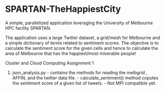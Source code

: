 # SPARTAN-TheHappiestCity
A simple, parallelized application leveraging the University of Melbourne HPC facility SPARTAN. 

The application uses a large Twitter dataset, a grid/mesh for Melbourne and a simple dictionary of terms related to sentiment scores. 
The objective is to calculate the sentiment score for the given cells and hence to calculate the area of Melbourne that has the happiest/most miserable people!

Cluster and Cloud Computing Assignment 1


1. json_analysis.py - contains the methods for reading the melbgrid , AFFIN, and the twitter data file. 
                    - calculate_sentiment() method coputes the sentiment score of a given list of tweets. 
                    - Not MPI compatible yet.
